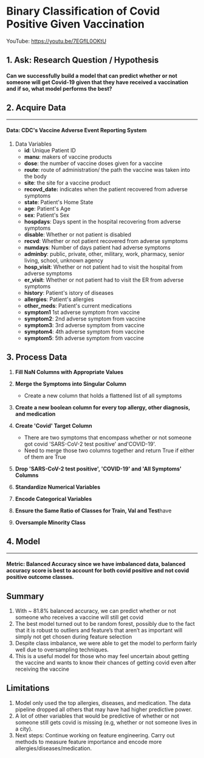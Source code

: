 # Binary Classification of Covid Positive Given Vaccination

YouTube: https://youtu.be/7EGflL0OKtU
<br>


## 1. Ask: Research Question / Hypothesis
#### Can we successfully build a model that can predict whether or not someone will get Covid-19 given that they have received a vaccination and if so, what model performs the best? 
  

## 2. Acquire Data
----
#### **Data**: CDC's Vaccine Adverse Event Reporting System
1. Data Variables 
    - **id**: Unique Patient ID
    - **manu**: makers of vaccine products
    - **dose**: the number of vaccine doses given for a vaccine
    - **route**: route of administration/ the path the vaccine was taken into the body
    - **site**: the site for a vaccine product
    - **recovd_date:** indicates when the patient recovered from adverse symptoms
    - **state**: Patient's Home State
    - **age**: Patient's Age
    - **sex**: Patient's Sex
    - **hospdays**: Days spent in the hospital recovering from adverse symptoms
    - **disable**: Whether or not patient is disabled
    - **recvd**: Whether or not patient recovered from adverse symptoms
    - **numdays**: Number of days patient had adverse symptoms
    - **adminby**: public, private, other, military, work, pharmacy, senior living, school, unknown agency
    - **hosp_visit**: Whether or not patient had to visit the hospital from adverse symptoms
    - **er_visit**: Whether or not patient had to visit the ER from adverse symptoms
    - **history**: Patient's istory of diseases
    - **allergies**: Patient's allergies
    - **other_meds**: Patient's current medications
    - **symptom1** 1st adverse symptom from vaccine
    - **symptom2**: 2nd adverse symptom from vaccine
    - **symptom3**: 3rd adverse symptom from vaccine
    - **symptom4**: 4th adverse symptom from vaccine
    - **symptom5**: 5th adverse symptom from vaccine
    
## 3. Process Data
1. **Fill NaN Columns with Appropriate Values** 

2. **Merge the Symptoms into Singular Column** 
    - Create a new column that holds a flattened list of all symptoms 
    
    
3. **Create a new boolean column for every top allergy, other diagnosis, and medication**

   
4. **Create 'Covid' Target Column** 
    - There are two symptoms that encompass whether or not someone got covid 'SARS-CoV-2 test positive' and'COVID-19'. 
    - Need to merge those two columns together and return True if either of them are True
    
    
5. **Drop 'SARS-CoV-2 test positive', 'COVID-19' and 'All Symptoms' Columns**
6. **Standardize Numerical Variables**
7. **Encode Categorical Variables**
8. **Ensure the Same Ratio of Classes for Train, Val and Test**have 
9. **Oversample Minority Class**

## 4. Model 
----
#### **Metric:** Balanced Accuracy since we have imbalanced data, balanced accuracy score is best to account for both covid positive and not covid positive outcome classes.

## Summary
1. With ~ 81.8% balanced accuracy, we can predict whether or not someone who receives a vaccine will still get covid
2. The best model turned out to be random forest, possibly due to the fact that it is robust to outliers and feature’s that aren’t as important will simply not get chosen during feature selection
3. Despite class imbalance, we were able to get the model to perform fairly well due to oversampling techniques.
4. This is a useful model for those who may feel uncertain about getting the vaccine and wants to know their chances of getting covid even after receiving the vaccine

## Limitations 
1. Model only used the top allergies, diseases, and medication. The data pipeline dropped all others that may have had higher predictive power.
2. A lot of other variables that would be predictive of whether or not someone still gets covid is missing (e.g, whether or not someone lives in a city).
3. Next steps: Continue working on feature engineering. Carry out methods to measure feature importance and encode more allergies/diseases/medication. 


